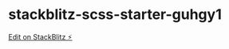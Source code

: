# stackblitz-scss-starter-guhgy1

[Edit on StackBlitz ⚡️](https://stackblitz.com/edit/stackblitz-scss-starter-guhgy1)